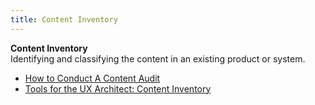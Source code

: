 ```yaml
---
title: Content Inventory
---
```

**Content Inventory**  
Identifying and classifying the content in an existing product or system.  
*   [How to Conduct A Content Audit](http://uxmastery.com/how-to-conduct-a-content-audit/)  
*   [Tools for the UX Architect: Content Inventory](http://blogs.captechconsulting.com/blog/brendon-cornwell/tools-the-ux-architect-content-inventory)  
